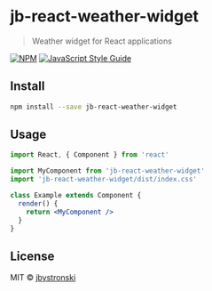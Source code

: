 # jb-react-weather-widget

> Weather widget for React applications

[![NPM](https://img.shields.io/npm/v/jb-react-weather-widget.svg)](https://www.npmjs.com/package/jb-react-weather-widget) [![JavaScript Style Guide](https://img.shields.io/badge/code_style-standard-brightgreen.svg)](https://standardjs.com)

## Install

```bash
npm install --save jb-react-weather-widget
```

## Usage

```jsx
import React, { Component } from 'react'

import MyComponent from 'jb-react-weather-widget'
import 'jb-react-weather-widget/dist/index.css'

class Example extends Component {
  render() {
    return <MyComponent />
  }
}
```

## License

MIT © [jbystronski](https://github.com/jbystronski)
